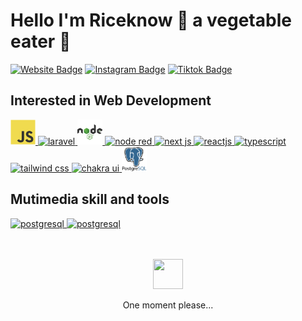 # Hello I'm Riceknow 👋 a vegetable eater 🌮

[![Website Badge](https://img.shields.io/badge/-adinyahya.com🤤-9F73AB?style=flat&logo=Google-Chrome&logoColor=black&link=https://linktr.ee/adinyahya)](https://linktr.ee/adinyahya)
[![Instagram Badge](https://img.shields.io/badge/-@adin_yahya-FFA1CF?style=flat&logo=instagram&logoColor=white&link=https://instagram.com/adin_yahya/)](https://instagram.com/adin_yahya)
[![Tiktok Badge](https://img.shields.io/badge/-@riceknow-251B37?style=flat&logo=tiktok&logoColor=white&link=https://tiktok.com/@riceknow/)](https://tiktok.com/@riceknow)
  
<h2>Interested in Web Development</h2>

<p align="left" dir="auto"> 
  <a href="https://developer.mozilla.org/en-US/docs/Web/JavaScript" rel="nofollow"> <img src="https://raw.githubusercontent.com/devicons/devicon/master/icons/javascript/javascript-original.svg" alt="javascript" width="40" height="40" style="max-width: 100%;"> </a> 
  <a href="https://laravel.com/" rel="nofollow"> <img src="https://hello.adinyahya.com/_next/image?url=%2Flaravel.png&w=48&q=75" alt="laravel" width="40" height="40" style="max-width: 100%;"> </a> 
  <a href="https://nodejs.org" rel="nofollow"> <img src="https://raw.githubusercontent.com/devicons/devicon/master/icons/nodejs/nodejs-original-wordmark.svg" alt="nodejs" width="40" height="40" style="max-width: 100%;"> </a> 
  <a href="https://nodered.org" rel="nofollow"> <img src="https://i.ibb.co/jRg5hVj/node-red-icon.png" alt="node red" width="40" height="40" style="max-width: 100%;"> </a> 
  <a href="https://nextjs.org" rel="nofollow"> <img src="https://i.ibb.co/Wc8GrR7/nextjs.png" alt="next js" width="40" height="40" style="max-width: 100%;"> </a> 
   <a href="https://reactjs.org" rel="nofollow"> <img src="https://hackernoon.com/hn-images/1*To2H39eauxaeYxYMtV1afQ.png" alt="reactjs" width="40" height="40" style="max-width: 100%;"> </a> 
  <a href="https://www.typescriptlang.org" rel="nofollow"> <img src="https://hello.adinyahya.com/_next/image?url=%2Ftypescript.png&w=48&q=75" alt="typescript" width="40" height="40" style="max-width: 100%;"> </a> 
  <a href="https://tailwindcss.com" rel="nofollow"> <img src="https://hello.adinyahya.com/_next/image?url=%2Ftailwind.png&w=48&q=75" alt="tailwind css" width="40" height="40" style="max-width: 100%;"> </a> 
  <a href="https://chakra-ui.com" rel="nofollow"> <img src="https://i.ibb.co/YRxQYRX/54212428.png" alt="chakra ui" width="40" height="40" style="max-width: 100%;"> </a> 
  <a href="https://www.postgresql.org" rel="nofollow"> <img src="https://raw.githubusercontent.com/devicons/devicon/master/icons/postgresql/postgresql-original-wordmark.svg" alt="postgresql" width="40" height="40" style="max-width: 100%;"> </a> 

</p>
  
 <h2>Mutimedia skill and tools</h2>
 
 <p align="left" dir="auto"> 
  <a href="https://www.adobe.com" rel="nofollow"> <img src="https://i.ibb.co/d4QL7MX/Adobe-Photoshop-CC-icon-svg.png" alt="postgresql" width="40" height="40" style="max-width: 100%;"> </a>
  <a href="https://www.adobe.com" rel="nofollow"> <img src="https://i.ibb.co/R6XXBFt/Adobe-Premiere-Pro-CC-icon-svg.png" alt="postgresql" width="40" height="40" style="max-width: 100%;"> </a>
  </p>
  
  <div align="center">
  <br>
  <br>
  <a href="https://github.com/adinyahya/"><img src="https://github.githubassets.com/images/mona-loading-dark.gif" width="48" height="48"></a>
  <p>One moment please...</p>
  <br>
  <br>
</a>
  

